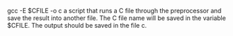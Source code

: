 gcc -E $CFILE -o c a script that runs a C file through the preprocessor and save the result into another file. The C file name will be saved in the variable $CFILE. The output should be saved in the file c.

